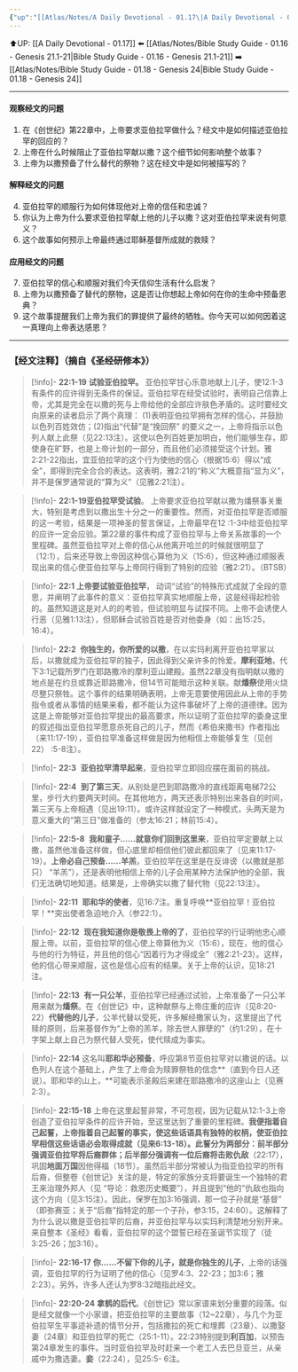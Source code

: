 ```yaml
---
{"up":"[[Atlas/Notes/A Daily Devotional - 01.17\|A Daily Devotional - 01.17]]","dg-publish":true,"permalink":"/atlas/notes/bible-study-guide-01-17-genesis-22/","dgPassFrontmatter":true}
---
```


⬆️UP: [[A Daily Devotional - 01.17]]
⬅️ [[Atlas/Notes/Bible Study Guide - 01.16 - Genesis 21.1-21\|Bible Study Guide - 01.16 - Genesis 21.1-21]]
➡️ [[Atlas/Notes/Bible Study Guide - 01.18 - Genesis 24\|Bible Study Guide - 01.18 - Genesis 24]] 

---
#### 观察经文的问题  
1. 在《创世纪》第22章中，上帝要求亚伯拉罕做什么？经文中是如何描述亚伯拉罕的回应的？  
2. 上帝在什么时候阻止了亚伯拉罕献以撒？这个细节如何影响整个故事？  
3. 上帝为以撒预备了什么替代的祭物？这在经文中是如何被描写的？  

#### 解释经文的问题  
4. 亚伯拉罕的顺服行为如何体现他对上帝的信任和忠诚？  
5. 你认为上帝为什么要求亚伯拉罕献上他的儿子以撒？这对亚伯拉罕来说有何意义？  
6. 这个故事如何预示上帝最终通过耶稣基督所成就的救赎？  

#### 应用经文的问题  
7. 亚伯拉罕的信心和顺服对我们今天信仰生活有什么启发？  
8. 上帝为以撒预备了替代的祭物，这是否让你想起上帝如何在你的生命中预备恩典？  
9. 这个故事提醒我们上帝为我们的罪提供了最终的牺牲。你今天可以如何因着这一真理向上帝表达感恩？


---
### 【经文注释】（摘自《圣经研修本》）

> [!info]- **22:1-19** **试验亚伯拉罕。**
> 亚伯拉罕甘心乐意地献上儿子，使12:1-3有条件的应许得到无条件的保证。亚伯拉罕在经受试验时，表明自己信靠上帝，尤其是完全在以撒的死与上帝给他的全部应许肤色矛盾的。这时要经文向原来的读者启示了两个真理： (1)表明亚伯拉罕拥有怎样的信心，并鼓励以色列百姓效仿；(2)指出“代替”是“挽回祭” 的要义之一，上帝将指示以色列人献上此祭（见22:13注）。这使以色列百姓更加明白，他们能够生存，即使身在旷野，也是上帝计划的一部分，而且他们必须接受这个计划。雅2:21-22指出，宜亚伯拉罕的这个行为使他的信心（根据15:6）得以“成全”，即得到完全合合的表达。这表明，雅2:21的“称义”大概意指“显为义”，并不是保罗通常说的“算为义”（见雅2:21注）。

> [!info]- **22:1-19亚伯拉罕受试验**。
> 上帝要求亚伯拉罕献以撒为燔祭事关重大，特别是考虑到以撒出生十分之一的重要性。然而，对亚伯拉罕是否顺服的这一考验，结果是一项神圣的誓言保证，上帝最早在12 :1-3中给亚伯拉罕的应许一定会应验。第22章的事件构成了亚伯拉罕与上帝关系故事的一个里程碑。虽然亚伯拉罕对上帝的信心从他离开哈兰的时候就很明显了（12:1），后来还导致上帝因这种信心算他为义（15:6），但这种通过顺服表现出来的信心使亚伯拉罕与上帝同行得到了特别的应验（雅2:21）。（BTSB）

> [!info]- **22:1 上帝要试验亚伯拉罕**，
> 动词“试验”的特殊形式成就了全段的意思，并阐明了此事件的意义：亚伯拉罕真实地顺服上帝，这是经得起检验的。虽然知道这是对人的的考验，但试验明显与试探不同。上帝不会诱使人行恶（见雅1:13注），但耶稣会试验百姓是否对他委身（如：出15:25，16:4）。

> [!info]- **22:2** 
> **你独生的，你所爱的以撒**，在以实玛利离开亚伯拉罕家以后，以撒就成为亚伯拉罕的独子，因此得到父亲许多的怜爱。**摩利亚地**，代下3:1记载所罗门在耶路撒冷的摩利亚山建殿。虽然22章没有指明献以撒的地点是在约旦或靠近耶路撒冷，但14节可能暗示这种关联。献**燔祭**使用火烧尽整只祭牲。这个事件的结果明确表明，上帝无意要使用因此从上帝的手势指令或者从事情的结果来看，都不能认为这件事破坏了上帝的道德律。因为这是上帝能够对亚伯拉罕提出的最高要求，所以证明了亚伯拉罕的委身这里的叙述指出亚伯拉罕愿意杀死自己的儿子，然而《希伯来撒书》作者指出（来11:17-19），亚伯拉罕准备这样做是因为他相信上帝能够复生（见创22） :5-8注）。

> [!info]- **22:3** 
> **亚伯拉罕清早起来**，亚伯拉罕立即回应摆在面前的挑战。

> [!info]- **22:4** 
> **到了第三天**，从别处是巴到耶路撒冷的直线距离电梯72公里，步行大约要两天时间。在其他地方，两天还表示特别出来各自的时间，第三天与上帝相遇（见出19:11）。或许这样就设定了一种模式，头两天是为意义重大的“第三日”做准备的（参太16:21；林前15:4）。

> [!info]- **22:5-8** 
> **我和童子……就意你们回到这里来**，亚伯拉罕定要献上以撒，虽然他准备这样做，但心底里却相信他们彼此都回来了（见来11:17- 19）。**上帝必自己预备……羊羔**，亚伯拉罕在这里是在反诽谤（以撒就是那只） “羊羔”），还是表明他相信上帝的儿子会用某种方法保护他的全部，我们无法确切地知道。结果是，上帝确实以撒了替代物（见22:13注）。

> [!info]- **22:11** 
> **耶和华的使者**，见16:7注。重复呼唤**亚伯拉罕！亚伯拉罕！**突出使者急迫地介入（参22:1）。

> [!info]- **22:12** 
> **现在我知道你是敬畏上帝的了**，亚伯拉罕的行证明他忠心顺服上帝。以前，亚伯拉罕的信心使上帝算他为义（15:6），现在，他的信心与他的行为特征，并且他的信心“因着行为才得成全”（雅2:21-23）。这样，他的信心带来顺服，这也是信心应有的结果。关于上帝的认识，见18:21注。

> [!info]- **22:13** 
> **有一只公羊**，亚伯拉罕已经通过试验，上帝准备了一只公羊用来献为**燔祭**。在《创世记》中，这种献祭与上帝庄重的应许（见8:20-22）**代替他的儿子**，公羊代替以受死，许多解经撒家认为，这里提出了代赎的原则，后来基督作为“上帝的羔羊，除去世人罪孽的”（约1:29），在十字架上献上自己为祭代替人受死，使代赎成为事实。

> [!info]- **22:14**
> 这名叫**耶和华必预备**，呼应第8节亚伯拉罕对以撒说的话。以色列人在这个基础上，产生了上帝会为赎罪祭牲的信念**（直到今日人还说）。耶和华的山上，**可能表示圣殿后来建在耶路撒冷的这座山上（见赛2:3）。

> [!info]- **22:15-18**
> 上帝在这里起誓非常，不可忽视，因为记载从12:1-3上帝创造了亚伯拉罕条件的应许开始，至这里达到了重要的里程碑。**我便指着自己起誓，**上帝指着自己起誓的事实，使这些话语具有独特的权柄，使亚伯拉罕相信这些话语必会取得成就（见来6:13-18）。此誓分为两部分：前半部分强调亚伯拉罕将后裔群体；后半部分强调有一位后裔将击败**仇敌**（22:17），巩固**地面万国**因他得福（18节）。虽然后半部分常被认为指亚伯拉罕的所有后裔，但整卷《创世记》关注的是，特定的家族分支将要诞生一个独特的君王来治理外邦人（见 “导论：救恩历史概要”），并且提到“他的”仇敌也指向这个方向（见3:15注）。因此，保罗在加3:16强调，那一位子孙就是“基督” （即弥赛亚；关于“后裔”指特定的那一个子孙，参3:15，24:60）。这解释了为什么说以撒是亚伯拉罕的后裔，并亚伯拉罕与以实玛利清楚地分别开来。来自整本《圣经》看看，亚伯拉罕的这个盟誓已经在圣诞节实现了（徒3:25-26；加3:16）。

> [!info]- **22:16-17** 
> **你……不留下你的儿子，就是你独生的儿子**，上帝的话强调，亚伯拉罕的行为证明了他的信心（见罗4:3、22-23；加3:6；雅2:23）。另外，许多人还认为罗8:32暗指此经文。

> [!info]- **22:20-24** 
> **拿鹤的后代**。《创世记》常以家谱来划分重要的段落。似是经文就像一个小家谱，把亚伯拉罕的主要故事（12~22章），与几个为亚伯拉罕生平事迹补遗的情节分开，包括撒拉的死亡和埋葬（23章）、以撒娶妻（24章）和亚伯拉罕的死亡（25:1-11）。22:23特别提到**利百加**，以预告第24章发生的事件。当时亚伯拉罕及时赶来一个老工人去巴旦亚兰，从亲戚中为撒选妻。**妾**（22:24），见25:5- 6注。

